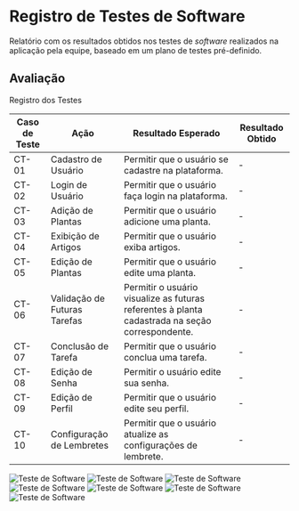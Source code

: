# Registro de Testes de Software
Relatório com os resultados obtidos nos testes de _software_ realizados na aplicação pela equipe, baseado em um plano de testes pré-definido.

## Avaliação

Registro dos Testes

|Caso de Teste |Ação                                 |Resultado Esperado                               |Resultado Obtido                            |
|--------------|-------------------------------------|-------------------------------------------------|--------------------------------------------|
|CT-01         |Cadastro de Usuário                    |Permitir que o usuário se cadastre na plataforma.|-|
|CT-02         |Login de Usuário                     |Permitir que o usuário faça login na plataforma. |-|
|CT-03         |Adição de Plantas   |Permitir que o usuário adicione uma planta. |-|
|CT-04         |Exibição de Artigos |Permitir que o usuário exiba artigos. |-|
|CT-05         |Edição de Plantas           |Permitir que o usuário edite uma planta. |-|
|CT-06         |Validação de Futuras Tarefas    |Permitir o usuário visualize as futuras referentes à planta cadastrada na seção correspondente. |-|
|CT-07         |Conclusão de Tarefa                     |Permitir que o usuário conclua uma tarefa. |-|
|CT-08         |Edição de Senha |Permitir o usuário edite sua senha. |-|
|CT-09         |Edição de Perfil              |Permitir que o usuário edite seu perfil. |-|
|CT-10         |Configuração de Lembretes              |Permitir que o usuário atualize as configurações de lembrete. |-|

![Teste de Software](.img/testesoftware01.png)
![Teste de Software](.img/testesoftware02.png)
![Teste de Software](.img/testesoftware03.png)
![Teste de Software](.img/testesoftware04.png)
![Teste de Software](.img/testesoftware05.png)
![Teste de Software](.img/testesoftware06.png)
![Teste de Software](.img/testesoftware07.png)

